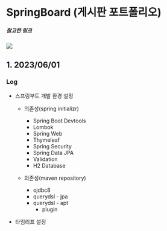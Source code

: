 # SpringBoard (게시판 포트폴리오)

##### 참고한 링크
<a href="https://github.com/yonggyo1125" target="_blank"><img src="https://img.shields.io/badge/github-181717?style=plastic&logo=github&logoColor=white"/></a>

## 1. 2023/06/01

### Log
- 스프링부트 개발 환경 설정
    - 의존성(spring initializr)
        - Spring Boot Devtools
        - Lombok
        - Spring Web
        - Thymeleaf
        - Spring Security
        - Spring Data JPA
        - Validation
        - H2 Database
    
    - 의존성(maven repository)
        - ojdbc8
        - querydsl - jpa
        - querydsl - apt
            - plugin 
    
- 타임리프 설정
